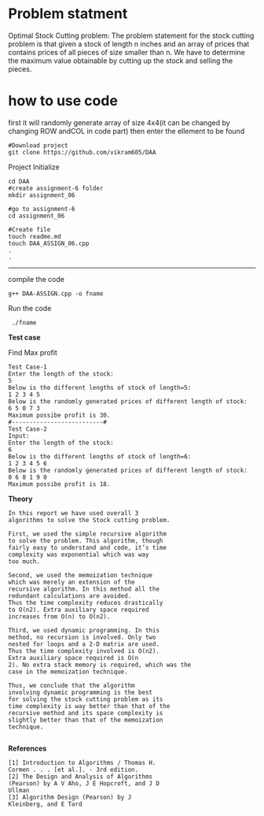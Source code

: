 # Problem statment
Optimal Stock Cutting problem:
The problem statement for the stock cutting problem is that given a stock of length n inches 
and an array of prices that contains prices of all pieces of size smaller than n. We have to 
determine the maximum value obtainable by cutting up the stock and selling the pieces. 


# how to use code
first it will randomly generate array of size 4x4(it can be changed by changing ROW andCOL in code part) then
enter the ellement to be found
```
#Download project
git clone https://github.com/vikram605/DAA 
```
Project Initialize 
```
cd DAA
#create assignment-6 folder
mkdir assignment_06

#go to assignment-6
cd assignment_06

#Create file
touch readme.md
touch DAA_ASSIGN_06.cpp
.
.
```
---
compile the code
```
g++ DAA-ASSIGN.cpp -o fname
```
Run the code
```
 ./fname
```

**Test case**

Find Max profit
```
Test Case-1
Enter the length of the stock:
5
Below is the different lengths of stock of length=5:
1 2 3 4 5 
Below is the randomly generated prices of different length of stock:
6 5 0 7 3 
Maximum possibe profit is 30.
#--------------------------#
Test Case-2
Input:
Enter the length of the stock:
6
Below is the different lengths of stock of length=6:
1 2 3 4 5 6
Below is the randomly generated prices of different length of stock:
0 6 8 1 9 0
Maximum possibe profit is 18.

```


**Theory**
```
In this report we have used overall 3
algorithms to solve the Stock cutting problem.

First, we used the simple recursive algorithm
to solve the problem. This algorithm, though
fairly easy to understand and code, it’s time
complexity was exponential which was way
too much.

Second, we used the memoization technique
which was merely an extension of the
recursive algorithm. In this method all the
redundant calculations are avoided.
Thus the time complexity reduces drastically
to O(n2). Extra auxiliary space required
increases from O(n) to O(n2).

Third, we used dynamic programming. In this
method, no recursion is involved. Only two
nested for loops and a 2-D matrix are used.
Thus the time complexity involved is O(n2).
Extra auxiliary space required is O(n
2). No extra stack memory is required, which was the
case in the memoization technique.

Thus, we conclude that the algorithm
involving dynamic programming is the best
for solving the stock cutting problem as its
time complexity is way better than that of the
recursive method and its space complexity is
slightly better than that of the memoization
technique.


```

**References**
```
[1] Introduction to Algorithms / Thomas H.
Cormen . . . [et al.]. - 3rd edition.
[2] The Design and Analysis of Algorithms
(Pearson) by A V Aho, J E Hopcroft, and J D
Ullman
[3] Algorithm Design (Pearson) by J
Kleinberg, and E Tard

